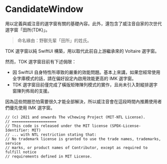# CandidateWindow

用以定義與威注音的選字窗有關的基礎內容。此外，還包含了威注音自家的次世代選字窗「田所(TDK)」。

> 命名緣由：野獸先輩「田所」的姓氏。

TDK 選字窗以純 SwiftUI 構築，用以取代此前自上游繼承來的 Voltaire 選字窗。

然而，TDK 選字窗目前有下述侷限：

- 因 SwiftUI 自身特性所導致的嚴重的效能問題。基本上來講，如果您經常使用全字庫模式的話，請在偏好設定內啟用效能更高的 IMK 選字窗。
- TDK 選字窗目前僅完成了橫版矩陣陳列模式的實作，且尚未引入對縱排選字窗陳列佈局的支援。

因為這些問題恐怕需要很久才能全部解決，所以威注音會在這段時間內推薦使用者們優先使用 IMK 選字窗。

```
// (c) 2021 and onwards The vChewing Project (MIT-NTL License).
// ====================
// This code is released under the MIT license (SPDX-License-Identifier: MIT)
// ... with NTL restriction stating that:
// No trademark license is granted to use the trade names, trademarks, service
// marks, or product names of Contributor, except as required to fulfill notice
// requirements defined in MIT License.
```
